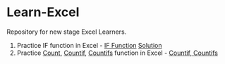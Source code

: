 # Learn-Excel

Repository for new stage Excel Learners.

1. Practice IF function in Excel - [IF Function](https://github.com/jhhalls/Learn-Excel/blob/main/Exercises-for-IF-Function.xlsx)    [Solution](https://github.com/jhhalls/Learn-Excel/blob/main/Exercises-for-IF-Function%20-%20Solutions.xlsx)
2. Practice [Count](https://support.microsoft.com/en-us/office/count-function-a59cd7fc-b623-4d93-87a4-d23bf411294c#:~:text=Use%20the%20COUNT%20function%20to,COUNT(A1%3AA20).), [Countif](https://support.microsoft.com/en-gb/office/countif-function-e0de10c6-f885-4e71-abb4-1f464816df34#:~:text=Use%20COUNTIF%2C%20one%20of%20the,want%20to%20look%20for%3F), [Countifs](https://support.microsoft.com/en-gb/office/countifs-function-dda3dc6e-f74e-4aee-88bc-aa8c2a866842) function in Excel - [Countif, Countifs](https://github.com/jhhalls/Learn-Excel/blob/main/Excecise-for-countif_count_if_else.xlsx)

